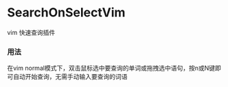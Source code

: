 # SearchOnSelectVim
vim 快速查询插件
### 用法
在vim normal模式下，双击鼠标选中要查询的单词或拖拽选中语句，按n或N键即可自动开始查询，无需手动输入要查询的词语
